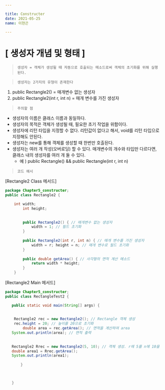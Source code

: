 ```yaml
---

title: Constructer
date: 2021-05-25
name: 이현곤

---
```

# [ 생성자 개념 및 형태 ] 

> ` 생성자 = 객체가 생성될 때 자동으로 호출되는 메소드로써 객체의 초기화를 위해 실행된다. `

> ` 생성자는 2가지의 유형이 존재한다 `

1. public Rectangle2()  = 매개변수 없는 생성자 
2. public Rectangle2(int r, int n)  = 매개 변수를 가진 생성자

> ` 주의할 점 `
* 생성자의 이름은 클래스 이름과 동일하다.
* 생성자의 목적은 객체가 생성될 때, 필요한 초기 작업을 위함이다.
* 생성자에 리턴 타입을 지정할 수 없다. 리턴값이 없다고 해서, void를 리턴 타입으로 지정해도 안된다.
* 생성자는 new를 통해 객체를 생성할 때 한번만 호출된다.
* 생성자는 여러 개 작성(오버로딩) 할 수 있다.
  매개변수의 개수와 타입만 다르다면, 클래스 내의 생성자를 여러 개 둘 수 있다.
  - 예 ) public Rectangle()   &&   public Rectangle(int r, int n)
      
> ` 코드 예시 `

[Rectangle2 Class 메서드] 

```java
package Chapter5_constructer;
public class Rectangle2 {

	int width;
        int height;
	
       
	    public Rectangle2() { // 매개변수 없는 생성자
	        width = 1; // 필드 초기화
	    }
	 
	    public Rectangle2(int r, int n) { // 매개 변수를 가진 생성자
	        width = r; height = n; // 매개 변수로 필드 초기화
	    }
	    
	    public double getArea() { // 사각형의 면적 계산 메소드
	        return width * height;
	    }
	}
  ```
 [Rectangle2 Main 메서드] 
 
 ```java
 package Chapter5_constructer;
 public class RectangleTest2 {

	public static void main(String[] args) {
	
		
	 Rectangle2 rec = new Rectangle2(); // Rectangle 객체 생성
	 rec.height = 20; // 높이를 20으로 초기화
         double area = rec.getArea(); // 면적을 계산하여 area 
	System.out.println(area); // 면적 출력
		 
		 
	Rectangle2 Rrec = new Rectangle2(5, 10); // 객체 생성. r에 5를 n에 10을 넣어 초기화.
	double area1 = Rrec.getArea();
	System.out.println(area1);
	 
	    }
	

		  
	}
 ```		
